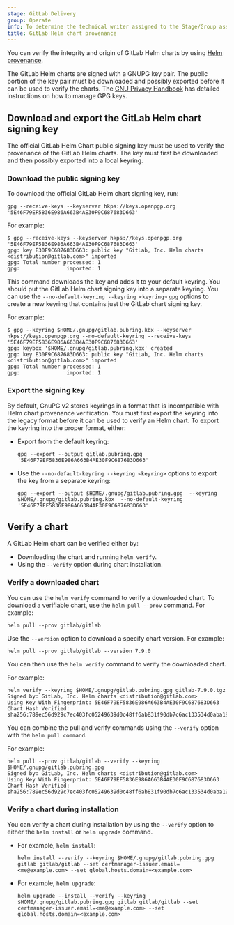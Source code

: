 ```yaml
---
stage: GitLab Delivery
group: Operate
info: To determine the technical writer assigned to the Stage/Group associated with this page, see https://handbook.gitlab.com/handbook/product/ux/technical-writing/#assignments
title: GitLab Helm chart provenance
---
```


You can verify the integrity and origin of GitLab Helm charts by using
[Helm provenance](https://helm.sh/docs/topics/provenance/).

The GitLab Helm charts are signed with a GNUPG key pair. The public portion of
the key pair must be downloaded and possibly exported before it can be used to
verify the charts. The
[GNU Privacy Handbook](https://www.gnupg.org/gph/en/manual/x56.html) has
detailed instructions on how to manage GPG keys.

## Download and export the GitLab Helm chart signing key

The official GitLab Helm Chart public signing key must be used to verify the
provenance of the GitLab Helm charts. The key must first be downloaded and then
possibly exported into a local keyring.

### Download the public signing key

To download the official GitLab Helm chart signing key, run:

```shell
gpg --receive-keys --keyserver hkps://keys.openpgp.org '5E46F79EF5836E986A663B4AE30F9C687683D663'
```

For example:

```shell
$ gpg --receive-keys --keyserver hkps://keys.openpgp.org '5E46F79EF5836E986A663B4AE30F9C687683D663'
gpg: key E30F9C687683D663: public key "GitLab, Inc. Helm charts <distribution@gitlab.com>" imported
gpg: Total number processed: 1
gpg:               imported: 1
```

This command downloads the key and adds it to your default keyring. You should
put the GitLab Helm chart signing key into a separate keyring. You can use the
`--no-default-keyring --keyring <keyring>` `gpg` options to create a new keyring
that contains just the GitLab chart signing key.

For example:

```shell
$ gpg --keyring $HOME/.gnupg/gitlab.pubring.kbx --keyserver hkps://keys.openpgp.org --no-default-keyring --receive-keys '5E46F79EF5836E986A663B4AE30F9C687683D663'
gpg: keybox '$HOME/.gnupg/gitlab.pubring.kbx' created
gpg: key E30F9C687683D663: public key "GitLab, Inc. Helm charts <distribution@gitlab.com>" imported
gpg: Total number processed: 1
gpg:               imported: 1
```

### Export the signing key

By default, GnuPG v2 stores keyrings in a format that is incompatible with Helm
chart provenance verification. You must first export the keyring into the legacy
format before it can be used to verify an Helm chart. To export the keyring into
the proper format, either:

- Export from the default keyring:

  ```shell
  gpg --export --output gitlab.pubring.gpg '5E46F79EF5836E986A663B4AE30F9C687683D663'
  ```

- Use the `--no-default-keyring --keyring <keyring>` options to export the key
  from a separate keyring:

  ```shell
  gpg --export --output $HOME/.gnupg/gitlab.pubring.gpg  --keyring $HOME/.gnupg/gitlab.pubring.kbx  --no-default-keyring '5E46F79EF5836E986A663B4AE30F9C687683D663'
  ```

## Verify a chart

A GitLab Helm chart can be verified either by:

- Downloading the chart and running `helm verify`.
- Using the `--verify` option during chart installation.

### Verify a downloaded chart

You can use the `helm verify` command to verify a downloaded chart. To download a
verifiable chart, use the `helm pull --prov` command. For example:

```shell
helm pull --prov gitlab/gitlab
```

Use the `--version` option to download a specify chart version. For example:

```shell
helm pull --prov gitlab/gitlab --version 7.9.0
```

You can then use the `helm verify` command to verify the downloaded chart.

For example:

```shell
helm verify --keyring $HOME/.gnupg/gitlab.pubring.gpg gitlab-7.9.0.tgz
Signed by: GitLab, Inc. Helm charts <distribution@gitlab.com>
Using Key With Fingerprint: 5E46F79EF5836E986A663B4AE30F9C687683D663
Chart Hash Verified: sha256:789ec56d929c7ec403fc05249639d0c48ff6ab831f90db7c6ac133534d0aba19
```

You can combine the pull and verify commands using the `--verify` option with the `helm pull command`.

For example:

```shell
helm pull --prov gitlab/gitlab --verify --keyring $HOME/.gnupg/gitlab.pubring.gpg
Signed by: GitLab, Inc. Helm charts <distribution@gitlab.com>
Using Key With Fingerprint: 5E46F79EF5836E986A663B4AE30F9C687683D663
Chart Hash Verified: sha256:789ec56d929c7ec403fc05249639d0c48ff6ab831f90db7c6ac133534d0aba19
```

### Verify a chart during installation

You can verify a chart during installation by using the `--verify` option to
either the `helm install` or `helm upgrade` command.

- For example, `helm install`:

  ```shell
  helm install --verify --keyring $HOME/.gnupg/gitlab.pubring.gpg gitlab gitlab/gitlab --set certmanager-issuer.email=<me@example.com> --set global.hosts.domain=<example.com>
  ```

- For example, `helm upgrade`:

  ```shell
  helm upgrade --install --verify --keyring $HOME/.gnupg/gitlab.pubring.gpg gitlab gitlab/gitlab --set certmanager-issuer.email=<me@example.com> --set global.hosts.domain=<example.com>
  ```
